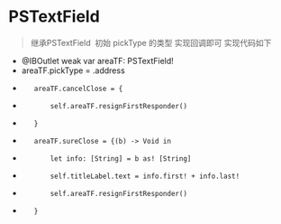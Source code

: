 # PSTextField
> 继承PSTextField  初始 pickType 的类型 实现回调即可 实现代码如下

* @IBOutlet weak var areaTF: PSTextField!
* areaTF.pickType = .address
*        areaTF.cancelClose = {
*            self.areaTF.resignFirstResponder()
*        }
*        areaTF.sureClose = {(b) -> Void in
*            let info: [String] = b as! [String]
*            self.titleLabel.text = info.first! + info.last!
*            self.areaTF.resignFirstResponder()
*        }
